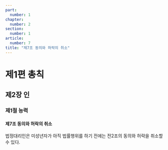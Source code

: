 ```yaml
---
part:
  number: 1
chapter:
  number: 2
section:
  number: 1
article:
  number: 7
title: "제7조 동의와 허락의 취소"
---
```


# 제1편 총칙

## 제2장 인

### 제1절 능력

#### 제7조 동의와 허락의 취소

법정대리인은 미성년자가 아직 법률행위를 하기 전에는 전2조의 동의와 허락을 취소할 수 있다.
